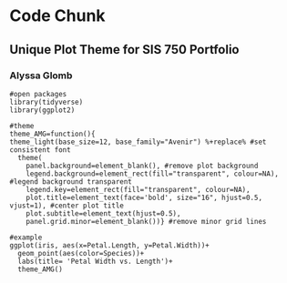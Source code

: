 # Code Chunk

## Unique Plot Theme for SIS 750 Portfolio  
### Alyssa Glomb

```{r, func, echo=T, eval=T, message = F, warning = F}
#open packages
library(tidyverse)
library(ggplot2)

#theme
theme_AMG=function(){ 
theme_light(base_size=12, base_family="Avenir") %+replace% #set consistent font
  theme(
    panel.background=element_blank(), #remove plot background
    legend.background=element_rect(fill="transparent", colour=NA), #legend background transparent
    legend.key=element_rect(fill="transparent", colour=NA),
    plot.title=element_text(face='bold', size="16", hjust=0.5, vjust=1), #center plot title
    plot.subtitle=element_text(hjust=0.5),
    panel.grid.minor=element_blank())} #remove minor grid lines

#example
ggplot(iris, aes(x=Petal.Length, y=Petal.Width))+
  geom_point(aes(color=Species))+
  labs(title= 'Petal Width vs. Length')+
  theme_AMG()
```
